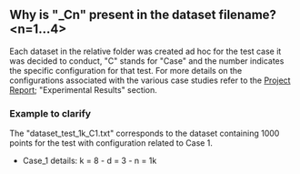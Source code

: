 
## Why is "_Cn" present in the dataset filename? <n=1...4>

Each dataset in the relative folder was created ad hoc for the test case it was decided to conduct, "C" stands for "Case" and the number indicates the specific configuration for that test. For more details on the configurations associated with the various case studies refer to the [Project Report](utils/doc/Project_Report.txt); "Experimental Results" section.

### Example to clarify

The "dataset_test_1k_C1.txt" corresponds to the dataset containing 1000 points for the test with configuration related to Case 1.

- Case_1 details: k = 8 - d = 3 - n = 1k
